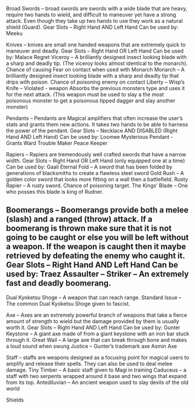Broad Swords – broad swords are swords with a wide blade that are heavy, require two hands to wield, and difficult to maneuver yet have a strong attack. Even though they take up two hands to use they work as a natural shield (Guard).
Gear Slots – Right Hand AND Left Hand
Can be used by: Meeku

Knives – knives are small one handed weapons that are extremely quick to maneuver and deadly.
Gear Slots – Right Hand OR Left Hand
Can be used by: Malace
Regret
Viceroy – A brilliantly designed insect looking blade with a sharp and deadly tip. (The viceroy looks almost identical to the monarch).
Chance of causing Fear on contact when used with Monarch
Monarch – A brilliantly designed insect looking blade with a sharp and deadly tip that drips with poison.
Chance of poisoning enemy on contact
Liberty – 
Wisp’s Knife – 
Violated - weapon Absorbs the previous monsters type and uses it for the next attack. (This weapon must be used to slay a the most poisonous monster to get a poisonous tipped dagger and slay another monster)

Pendants – Pendants are Magical amplifiers that often increase the user’s stats and grants them new actions. It takes two hands to be able to harness the power of the pendant.
Gear Slots – Necklace AND DISABLED (Right Hand AND Left Hand)
Can be used by: Loomee
Mysterious Pendant - Grants Ward
	Trouble Maker
	Peace Keeper
	
Rapiers – Rapiers are tremendously well crafted swords that have a narrow width.
Gear Slots – Right Hand OR Left Hand (only equipped one at a time)
Can be used by: Gaali
Eternal Fold – A sword that has been folded by generations of blacksmiths to create a flawless steel sword
Gold Rush – A golden color sword that looks more fitting on a wall then a battlefield.
Rusty Rapier – A rusty sword. Chance of poisoning target.
The Kings’ Blade – One who posses this blade is king of Rudner.

Boomerangs – Boomerangs provide both a melee (slash) and a ranged (throw) attack. If a boomerang is thrown make sure that it is not going to be caught or else you will be left without a weapon. If the weapon is caught then it maybe retrieved by defeating the enemy who caught it.
Gear Slots – Right Hand AND Left Hand 
Can be used by: Traez
Assaulter – 
Striker – An extremely fast and deadly boomerang.
- 

Dual Kyoketsu Shoge – A weapon that can reach range. 
Standard Issue – The common Dual Kyoketsu Shoge given to fascist.
	
Axe – Axes are an extremely powerful branch of weapons that take a fierce amount of strength to wield but the damage provided by them is usually worth it.
Gear Slots – Right Hand AND Left Hand
Can be used by: Gunter
Keystone – A giant axe made of from a giant keystone with an iron bar stuck through it.
Great Wail – A large axe that can break through bone and makes a loud sound when swung
Justice – Gunter’s trademark axe
Asmin Axe

Staff – staffs are weapons designed as a focusing point for magical users to amplify and release their spells. They can also be used to deal melee damage.
Tiny Timber – A basic staff given to Magi in training
Caduceus – a staff with two serpents wrapped around it base and two wings that expand from its top.
Antediluvian – An ancient weapon used to slay devils of the old world

Shields